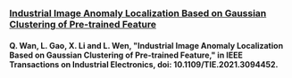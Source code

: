 ### [Industrial Image Anomaly Localization Based on Gaussian Clustering of Pre-trained Feature](https://ieeexplore.ieee.org/document/9479740)

#### Q. Wan, L. Gao, X. Li and L. Wen, "Industrial Image Anomaly Localization Based on Gaussian Clustering of Pre-trained Feature," in IEEE Transactions on Industrial Electronics, doi: 10.1109/TIE.2021.3094452.